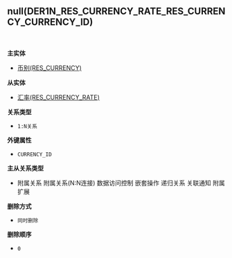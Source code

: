 ## null(DER1N_RES_CURRENCY_RATE_RES_CURRENCY_CURRENCY_ID) <!-- {docsify-ignore-all} -->



<br>
<p class="panel-title"><b>主实体</b></p>

* [币别(RES_CURRENCY)](module/base/res_currency)

<p class="panel-title"><b>从实体</b></p>

* [汇率(RES_CURRENCY_RATE)](module/base/res_currency_rate)

<p class="panel-title"><b>关系类型</b></p>

* `1:N关系`

<p class="panel-title"><b>外键属性</b></p>

* `CURRENCY_ID`

<p class="panel-title"><b>主从关系类型</b></p>

* <i class="fa fa-square"/></i> 附属关系 <i class="fa fa-square"/></i> 附属关系(N:N连接) <i class="fa fa-square"/></i> 数据访问控制 <i class="fa fa-square"/></i> 嵌套操作 <i class="fa fa-square"/></i> 递归关系 <i class="fa fa-square"/></i> 关联通知 <i class="fa fa-square"/></i> 附属扩展

<p class="panel-title"><b>删除方式</b></p>

* `同时删除`

<p class="panel-title"><b>删除顺序</b></p>

* `0`
